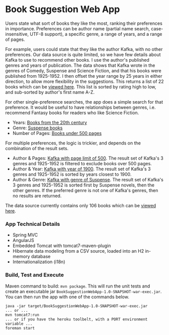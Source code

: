 # Book Suggestion Web App

Users state what sort of books they like the most, ranking their preferences in importance. Preferences can be author name (partial name search, case-insensitive, UTF-8 support), a specific genre, a range of years, and a range of pages.

For example, users could state that they like the author Kafka, with no other preferences. Our data source is quite limited, so we have few details about Kafka to use to recommend other books. I use the author's published genres and years of publication. The data shows that Kafka wrote in the genres of Comedy, Suspense and Science Fiction, and that his books were published from 1925-1952. I then offset the year range by 25 years in either direction, to allow more flexibility in the suggestions. This returns a list of 22 books which can be [viewed here](https://book-suggestion-webapp.herokuapp.com/suggestions?preference1=Author&author=Kafka). This list is sorted by rating high to low, and sub-sorted by author's first name A-Z.

For other single-preference searches, the app does a simple search for that preference. It would be useful to have relationships between genres, i.e. recommend Fantasy books for readers who like Science Fiction. 
 * Years: [Books from the 20th century](https://book-suggestion-webapp.herokuapp.com/suggestions?preference1=Years&minYear=1900&maxYear=2000)
 * Genre: [Suspense books](https://book-suggestion-webapp.herokuapp.com/suggestions?preference1=Genre&genre=Drama)
 * Number of Pages: [Books under 500 pages](https://book-suggestion-webapp.herokuapp.com/suggestions?preference1=Pages&minPages=0&maxPages=500)

For multiple preferences, the logic is trickier, and depends on the combination of the result sets. 
 * Author & Pages: [Kafka with page limit of 500](https://book-suggestion-webapp.herokuapp.com/suggestions?preference1=Author&preference2=Pages&author=Kafka&minPages=0&maxPages=400). The result set of Kafka's 3 genres and 1925-1952 is filtered to exclude books over 500 pages.
 * Author & Year: [Kafka with year of 1900](https://book-suggestion-webapp.herokuapp.com/suggestions?preference1=Author&preference2=Years&author=Kafka&minYear=1900&maxYear=1900). The result set of Kafka's 3 genres and 1925-1952 is sorted by years closest to 1900.
 * Author & Genre: [Kafka with genre of Suspense](https://book-suggestion-webapp.herokuapp.com/suggestions?preference1=Author&preference2=Genre&author=Kafka&genre=Suspense). The result set of Kafka's 3 genres and 1925-1952 is sorted first by Suspense novels, then the other genres. If the preferred genre is not one of Kafka's genres, then no results are returned.

The data source currently contains only 106 books which can be [viewed here](https://book-suggestion-webapp.herokuapp.com/books).

### App Technical Details
  * Spring MVC
  * AngularJS
  * Embedded Tomcat with tomcat7-maven-plugin
  * Hibernate data modeling from a CSV source, loaded into an H2 in-memory database
  * Internationalization (i18n)

### Build, Test and Execute
Maven command to build: `mvn package`. This will run the unit tests and create an executable jar `BookSuggestionWebApp-1.0-SNAPSHOT-war-exec.jar`. You can then run the app with one of the commands below.
```
java -jar target/BookSuggestionWebApp-1.0-SNAPSHOT-war-exec.jar
... or ...
mvn tomcat7:run
... or if you have the heroku toolbelt, with a PORT environment variable ...
foreman start
```

